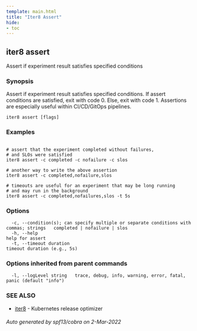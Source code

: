 ```yaml
---
template: main.html
title: "Iter8 Assert"
hide:
- toc
---
```

## iter8 assert

Assert if experiment result satisfies specified conditions

### Synopsis


Assert if experiment result satisfies specified conditions. 
If assert conditions are satisfied, exit with code 0. Else, exit with code 1. 
Assertions are especially useful within CI/CD/GitOps pipelines.

```
iter8 assert [flags]
```

### Examples

```

# assert that the experiment completed without failures, 
# and SLOs were satisfied
iter8 assert -c completed -c nofailure -c slos

# another way to write the above assertion
iter8 assert -c completed,nofailure,slos

# timeouts are useful for an experiment that may be long running
# and may run in the background
iter8 assert -c completed,nofailures,slos -t 5s

```

### Options

```
  -c, --condition(s); can specify multiple or separate conditions with commas; strings   completed | nofailure | slos
  -h, --help                                                                             help for assert
  -t, --timeout duration                                                                 timeout duration (e.g., 5s)
```

### Options inherited from parent commands

```
  -l, --logLevel string   trace, debug, info, warning, error, fatal, panic (default "info")
```

### SEE ALSO

* [iter8](iter8.md)	 - Kubernetes release optimizer

###### Auto generated by spf13/cobra on 2-Mar-2022
